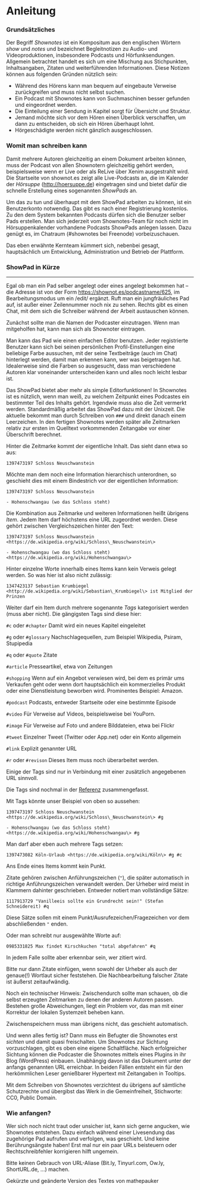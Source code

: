 # Anleitung

### Grundsätzliches

Der Begriff *Shownotes* ist ein Kompositum aus den englischen Wörtern *show* und *notes* und bezeichnet Begleitnotizen zu Audio- und Videoproduktionen, insbesondere Podcasts und Hörfunksendungen.
Allgemein betrachtet handelt es sich um eine Mischung aus Stichpunkten, Inhaltsangaben, Zitaten und weiterführenden Informationen.
Diese Notizen können aus folgenden Gründen nützlich sein:

- Während des Hörens kann man bequem auf eingebaute Verweise zurückgreifen und muss nicht selbst suchen.
- Ein Podcast mit Shownotes kann von Suchmaschinen besser gefunden und eingeordnet werden.
- Die Einteilung einer Sendung in Kapitel sorgt für Übersicht und Struktur.
- Jemand möchte sich vor dem Hören einen Überblick verschaffen, um dann zu entscheiden, ob sich ein Hören überhaupt lohnt.
- Hörgeschädigte werden nicht gänzlich ausgeschlossen.

### Womit man schreiben kann

Damit mehrere Autoren gleichzeitig an einem Dokument arbeiten können, muss der Podcast von allen Shownotern gleichzeitig gehört werden, beispielsweise wenn er Live oder als ReLive über Xenim ausgestrahlt wird.
Die Startseite von shownot.es zeigt alle Live-Podcasts an, die im Kalender der *Hörsuppe* (http://hoersuppe.de) eingetragen sind und bietet dafür die schnelle Erstellung eines sogenannten *ShowPads* an.

Um das zu tun und überhaupt mit dem ShowPad arbeiten zu können, ist ein Benutzerkonto notwendig.
Das gibt es nach einer Registrierung kostenlos. Zu den dem System bekannten Podcasts dürfen sich die Benutzer selber Pads erstellen. Man sich jederzeit vom Shownotes-Team für noch nicht im Hörsuppenkalender vorhandene Podcasts ShowPads anlegen lassen. Dazu genügt es, im Chatraum (\#shownotes bei Freenode) vorbeizuschauen.

Das eben erwähnte Kernteam kümmert sich, nebenbei gesagt, hauptsächlich um Entwicklung, Administration und Betrieb der Plattform.

### ShowPad in Kürze

*****

Egal ob man ein Pad selber angelegt oder eines angelegt bekommen hat – die Adresse ist von der Form https://shownot.es/podcastname/625, im Bearbeitungsmodus um ein /edit/ ergänzt. Ruft man ein jungfräuliches Pad auf, ist außer einer Zeilennummer noch nix zu sehen. Rechts gibt es einen Chat, mit dem sich die Schreiber während der Arbeit austauschen können.

Zunächst sollte man die Namen der Podcaster einzutragen. Wenn man mitgeholfen hat, kann man sich als Shownoter eintragen.

Man kann das Pad wie einen einfachen Editor benutzen. Jeder registrierte Benutzer kann sich bei seinen persönlichen Profil-Einstellungen eine beliebige Farbe aussuchen, mit der seine Textbeiträge (auch im Chat) hinterlegt werden, damit man erkennen kann, wer was beigetragen hat. Idealerweise sind die Farben so ausgesucht, dass man verschiedene Autoren klar voneinander unterscheiden kann und alles noch leicht lesbar ist.

Das ShowPad bietet aber mehr als simple Editorfunktionen! In Shownotes ist es nützlich, wenn man weiß, zu welchem Zeitpunkt eines Podcastes ein bestimmter Teil des Inhalts gehört. Irgendwie muss also die Zeit vermerkt werden. Standardmäßig arbeitet das ShowPad dazu mit der Unixzeit. Die aktuelle bekommt man durch Schreiben von `###` und direkt danach einem Leerzeichen. In den fertigen Shownotes werden später alle Zeitmarken relativ zur ersten im Quelltext vorkommenden Zeitangabe vor einer Überschrift berechnet.

Hinter die Zeitmarke kommt der eigentliche Inhalt. Das sieht dann etwa so aus:

`1397473197 Schloss Neuschwanstein`

Möchte man dem noch eine Information hierarchisch unterordnen, so geschieht dies mit einem Bindestrich vor der eigentlichen Information:

`1397473197 Schloss Neuschwanstein`

`- Hohenschwangau (wo das Schloss steht)`

Die Kombination aus Zeitmarke und weiteren Informationen heißt übrigens *Item*. Jedem Item darf höchstens eine URL zugeordnet werden. Diese gehört zwischen Vergleichszeichen hinter den Text:

`1397473197 Schloss Neuschwanstein <https://de.wikipedia.org/wiki/Schloss\_Neuschwanstein\>`

`- Hohenschwangau (wo das Schloss steht) <https://de.wikipedia.org/wiki/Hohenschwangau\>`

Hinter einzelne Worte innerhalb eines Items kann kein Verweis gelegt werden. So was hier ist also nicht zulässig:

`1347423137 Sebastian Krumbiegel <http://de.wikipedia.org/wiki/Sebastian\_Krumbiegel\> ist Mitglied der Prinzen`

Weiter darf ein Item durch mehrere sogenannte *Tags* kategorisiert werden (muss aber nicht). Die gängigsten Tags sind diese hier:

`#c` oder `#chapter` Damit wird ein neues Kapitel eingeleitet

`#g` oder `#glossary` Nachschlagequellen, zum Beispiel Wikipedia, Psiram, Stupipedia

`#q` oder `#quote` Zitate

`#article` Presseartikel, etwa von Zeitungen

`#shopping` Wenn auf ein Angebot verwiesen wird, bei dem es primär ums Verkaufen geht oder wenn dort hauptsächlich ein kommerzielles Produkt oder eine Dienstleistung beworben wird. Prominentes Beispiel: Amazon.

`#podcast` Podcasts, entweder Startseite oder eine bestimmte Episode

`#video` Für Verweise auf Videos, beispielsweise bei YouPorn.

`#image` Für Verweise auf Foto und andere Bilddateien, etwa bei Flickr

`#tweet` Einzelner Tweet (Twitter oder App.net) oder ein Konto allgemein

`#link` Explizit genannter URL

`#r` oder `#revison` Dieses Item muss noch überarbeitet werden. 

Einige der Tags sind nur in Verbindung mit einer zusätzlich angegebenen URL sinnvoll.

Die Tags sind nochmal in der [Referenz](https://github.com/shownotes/anleitung/blob/master/referenz.md) zusammengefasst.

Mit Tags könnte unser Beispiel von oben so aussehen:

`1397473197 Schloss Neuschwanstein <https://de.wikipedia.org/wiki/Schloss\_Neuschwanstein\> #g`

`- Hohenschwangau (wo das Schloss steht) <https://de.wikipedia.org/wiki/Hohenschwangau\> #g`

Man darf aber eben auch mehrere Tags setzen:

`1397473082 Köln-Urlaub <https://de.wikipedia.org/wiki/Köln\> #g #c`

Ans Ende eines Items kommt kein Punkt.

Zitate gehören zwischen Anführungszeichen (`"`), die später automatisch in richtige Anführungszeichen verwandelt werden. Der Urheber wird meist in Klammern dahinter geschrieben. Entweder notiert man vollständige Sätze:

`1117913729 "Vanilleeis sollte ein Grundrecht sein!" (Stefan Schneidereit) #q`

Diese Sätze sollen mit einem Punkt/Ausrufezeichen/Fragezeichen vor dem abschließenden `"` enden.

Oder man schreibt nur ausgewählte Worte auf:

`0985331825 Max findet Kirschkuchen "total abgefahren" #q`

In jedem Falle sollte aber erkennbar sein, wer zitiert wird.

Bitte nur dann Zitate einfügen, wenn sowohl der Urheber als auch der genaue(!) Wortlaut sicher feststehen. Die Nachbearbeitung falscher Zitate ist äußerst zeitaufwändig.

Noch ein technischer Hinweis: Zwischendurch sollte man schauen, ob die selbst erzeugten Zeitmarken zu denen der anderen Autoren passen. Bestehen große Abweichungen, liegt ein Problem vor, das man mit einer Korrektur der lokalen Systemzeit beheben kann.

Zwischenspeichern muss man übrigens nicht, das geschieht automatisch.

Und wenn alles fertig ist? Dann muss ein Befugter die Shownotes erst *sichten* und damit quasi freischalten. Um Shownotes zur Sichtung vorzuschlagen, gibt es oben eine eigene Schaltfläche. Nach erfolgreicher Sichtung können die Podcaster die Shownotes mittels eines Plugins in ihr Blog (WordPress) einbauen. Unabhängig davon ist das Dokument unter der anfangs genannten URL erreichbar. In beiden Fällen entsteht ein für den herkömmlichen Leser genießbarer Hypertext mit Zeitangaben in Tooltips.

Mit dem Schreiben von Shownotes verzichtest du übrigens auf sämtliche Schutzrechte und übergibst das Werk in die Gemeinfreiheit, Stichworte: CC0, Public Domain.

### Wie anfangen?

Wer sich noch nicht traut oder unsicher ist, kann sich gerne angucken, wie Shownotes entstehen. Dazu einfach während einer Livesendung das zugehörige Pad aufrufen und verfolgen, was geschieht. Und keine Berührungsängste haben! Erst mal nur ein paar URLs beisteuern oder Rechtschreibfehler korrigieren hilft ungemein.

Bitte keinen Gebrauch von URL-Aliase (Bit.ly, Tinyurl.com, Ow.ly, ShortURL.de, …) machen.

Gekürzte und geänderte Version des Textes von mathepauker
